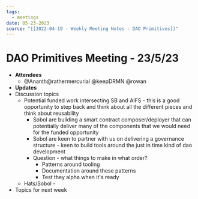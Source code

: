 ```yaml
---
tags:
  - meetings
date: 05-23-2023
source: "[[2022-04-19 - Weekly Meeting Notes - DAO Primitives]]"
---
```


# DAO Primitives Meeting - 23/5/23

- **Attendees**
	- @Ananth@rathermercurial @keepDRMN @rowan
- **Updates**
- Discussion topics
	- Potential funded work intersecting SB and AIFS - this is a good opportunity to step back and think about all the different pieces and think about reusability
		- Sobol are building a smart contract composer/deployer that can potentially deliver many of the components that we would need for the funded opportunity 
		- Sobol are keen to partner with us on delivering a governance structure - keen to build tools around the just in time kind of dao development 
		- Question - what things to make in what order?
			- Patterns around tooling
			- Documentation around these patterns 
			- Test they alpha when it's ready
	- Hats/Sobol - 
- Topics for next week